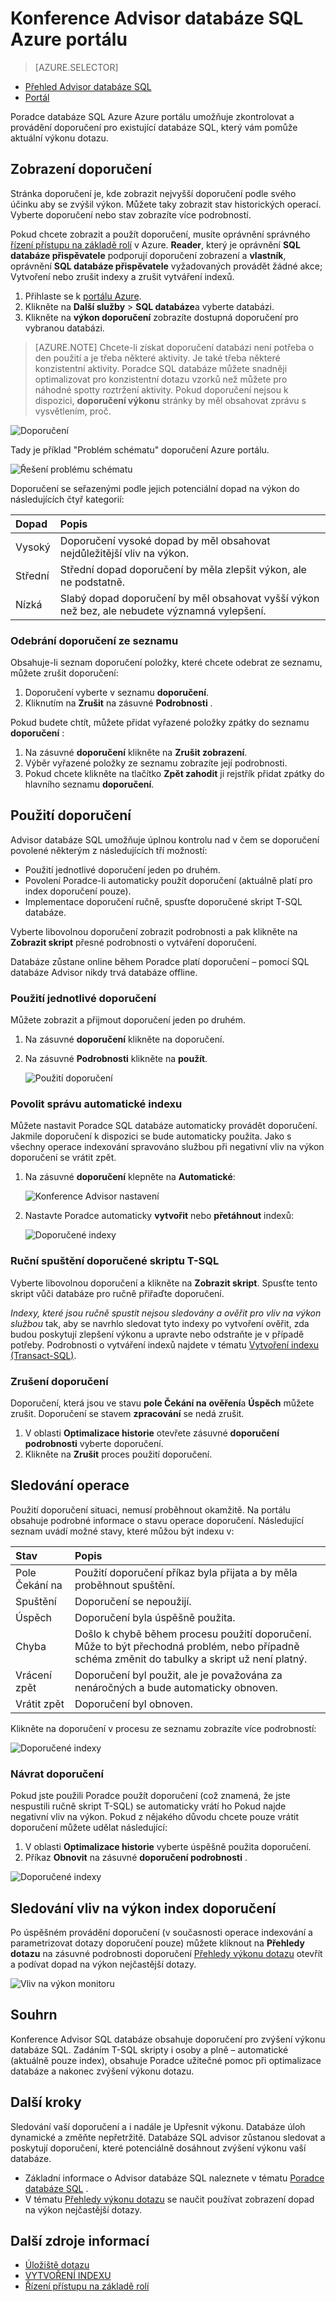 <properties 
   pageTitle="Azure Advisor databáze SQL Azure portálu | Microsoft Azure" 
   description="Poradce databáze SQL Azure Azure portálu umožňuje zkontrolovat a provádění doporučení pro existující databáze SQL, který vám pomůže aktuální výkonu dotazu." 
   services="sql-database" 
   documentationCenter="" 
   authors="stevestein" 
   manager="jhubbard" 
   editor="monicar"/>

<tags
   ms.service="sql-database"
   ms.devlang="na"
   ms.topic="article"
   ms.tgt_pltfrm="na"
   ms.workload="data-management" 
   ms.date="09/30/2016"
   ms.author="sstein"/>

# <a name="sql-database-advisor-using-the-azure-portal"></a>Konference Advisor databáze SQL Azure portálu

> [AZURE.SELECTOR]
- [Přehled Advisor databáze SQL](sql-database-advisor.md)
- [Portál](sql-database-advisor-portal.md)

Poradce databáze SQL Azure Azure portálu umožňuje zkontrolovat a provádění doporučení pro existující databáze SQL, který vám pomůže aktuální výkonu dotazu.

## <a name="viewing-recommendations"></a>Zobrazení doporučení

Stránka doporučení je, kde zobrazit nejvyšší doporučení podle svého účinku aby se zvýšil výkon. Můžete taky zobrazit stav historických operací. Vyberte doporučení nebo stav zobrazíte více podrobností.

Pokud chcete zobrazit a použít doporučení, musíte oprávnění správného [řízení přístupu na základě rolí](../active-directory/role-based-access-control-configure.md) v Azure. **Reader**, který je oprávnění **SQL databáze přispěvatele** podporují doporučení zobrazení a **vlastník**, oprávnění **SQL databáze přispěvatele** vyžadovaných provádět žádné akce; Vytvoření nebo zrušit indexy a zrušit vytváření indexů.

1. Přihlaste se k [portálu Azure](https://portal.azure.com/).
2. Klikněte na **Další služby** > **SQL databáze**a vyberte databázi.
5. Klikněte na **výkon doporučení** zobrazíte dostupná doporučení pro vybranou databázi.

> [AZURE.NOTE] Chcete-li získat doporučení databázi není potřeba o den použití a je třeba některé aktivity. Je také třeba některé konzistentní aktivity. Poradce SQL databáze můžete snadněji optimalizovat pro konzistentní dotazu vzorků než můžete pro náhodné spotty roztržení aktivity. Pokud doporučení nejsou k dispozici, **doporučení výkonu** stránky by měl obsahovat zprávu s vysvětlením, proč.

![Doporučení](./media/sql-database-advisor-portal/recommendations.png)

Tady je příklad "Problém schématu" doporučení Azure portálu.

![Řešení problému schématu](./media/sql-database-advisor-portal/sql-database-advisor-schema-issue.png)

Doporučení se seřazenými podle jejich potenciální dopad na výkon do následujících čtyř kategorií:

| Dopad | Popis |
| :--- | :--- |
| Vysoký | Doporučení vysoké dopad by měl obsahovat nejdůležitější vliv na výkon. |
| Střední | Střední dopad doporučení by měla zlepšit výkon, ale ne podstatně. |
| Nízká | Slabý dopad doporučení by měl obsahovat vyšší výkon než bez, ale nebudete významná vylepšení. 


### <a name="removing-recommendations-from-the-list"></a>Odebrání doporučení ze seznamu

Obsahuje-li seznam doporučení položky, které chcete odebrat ze seznamu, můžete zrušit doporučení:

1. Doporučení vyberte v seznamu **doporučení**.
2. Kliknutím na **Zrušit** na zásuvné **Podrobnosti** .


Pokud budete chtít, můžete přidat vyřazené položky zpátky do seznamu **doporučení** :

1. Na zásuvné **doporučení** klikněte na **Zrušit zobrazení**.
1. Výběr vyřazené položky ze seznamu zobrazíte její podrobnosti.
1. Pokud chcete klikněte na tlačítko **Zpět zahodit** ji rejstřík přidat zpátky do hlavního seznamu **doporučení**.



## <a name="applying-recommendations"></a>Použití doporučení

Advisor databáze SQL umožňuje úplnou kontrolu nad v čem se doporučení povolené některým z následujících tří možností: 

- Použití jednotlivé doporučení jeden po druhém.
- Povolení Poradce-li automaticky použít doporučení (aktuálně platí pro index doporučení pouze).
- Implementace doporučení ručně, spusťte doporučené skript T-SQL databáze.

Vyberte libovolnou doporučení zobrazit podrobnosti a pak klikněte na **Zobrazit skript** přesné podrobnosti o vytváření doporučení.

Databáze zůstane online během Poradce platí doporučení – pomocí SQL databáze Advisor nikdy trvá databáze offline.

### <a name="apply-an-individual-recommendation"></a>Použití jednotlivé doporučení

Můžete zobrazit a přijmout doporučení jeden po druhém.

1. Na zásuvné **doporučení** klikněte na doporučení.
2. Na zásuvné **Podrobnosti** klikněte na **použít**.

    ![Použití doporučení](./media/sql-database-advisor-portal/apply.png)

### <a name="enable-automatic-index-management"></a>Povolit správu automatické indexu

Můžete nastavit Poradce SQL databáze automaticky provádět doporučení. Jakmile doporučení k dispozici se bude automaticky použita. Jako s všechny operace indexování spravováno službou při negativní vliv na výkon doporučení se vrátit zpět.

1. Na zásuvné **doporučení** klepněte na **Automatické**:

    ![Konference Advisor nastavení](./media/sql-database-advisor-portal/settings.png)

2. Nastavte Poradce automaticky **vytvořit** nebo **přetáhnout** indexů:

    ![Doporučené indexy](./media/sql-database-advisor-portal/automation.png)


### <a name="manually-run-the-recommended-t-sql-script"></a>Ruční spuštění doporučené skriptu T-SQL

Vyberte libovolnou doporučení a klikněte na **Zobrazit skript**. Spusťte tento skript vůči databáze pro ručně přiřaďte doporučení.

*Indexy, které jsou ručně spustit nejsou sledovány a ověřit pro vliv na výkon službou* tak, aby se navrhlo sledovat tyto indexy po vytvoření ověřit, zda budou poskytují zlepšení výkonu a upravte nebo odstraňte je v případě potřeby. Podrobnosti o vytváření indexů najdete v tématu [Vytvoření indexu (Transact-SQL)](https://msdn.microsoft.com/library/ms188783.aspx).


### <a name="canceling-recommendations"></a>Zrušení doporučení

Doporučení, která jsou ve stavu **pole Čekání na** **ověření**a **Úspěch** můžete zrušit. Doporučení se stavem **zpracování** se nedá zrušit.

1. V oblasti **Optimalizace historie** otevřete zásuvné **doporučení podrobnosti** vyberte doporučení.
2. Klikněte na **Zrušit** proces použití doporučení.



## <a name="monitoring-operations"></a>Sledování operace

Použití doporučení situaci, nemusí proběhnout okamžitě. Na portálu obsahuje podrobné informace o stavu operace doporučení. Následující seznam uvádí možné stavy, které můžou být indexu v:

| Stav | Popis |
| :--- | :--- |
| Pole Čekání na | Použití doporučení příkaz byla přijata a by měla proběhnout spuštění. |
| Spuštění | Doporučení se nepoužijí. |
| Úspěch | Doporučení byla úspěšně použita. |
| Chyba | Došlo k chybě během procesu použití doporučení. Může to být přechodná problém, nebo případně schéma změnit do tabulky a skript už není platný. |
| Vrácení zpět | Doporučení byl použit, ale je považována za nenáročných a bude automaticky obnoven. |
| Vrátit zpět | Doporučení byl obnoven. |

Klikněte na doporučení v procesu ze seznamu zobrazíte více podrobností:

![Doporučené indexy](./media/sql-database-advisor-portal/operations.png)


### <a name="reverting-a-recommendation"></a>Návrat doporučení

Pokud jste použili Poradce použít doporučení (což znamená, že jste nespustili ručně skript T-SQL) se automaticky vrátí ho Pokud najde negativní vliv na výkon. Pokud z nějakého důvodu chcete pouze vrátit doporučení můžete udělat následující:


1. V oblasti **Optimalizace historie** vyberte úspěšně použita doporučení.
2. Příkaz **Obnovit** na zásuvné **doporučení podrobnosti** .

![Doporučené indexy](./media/sql-database-advisor-portal/details.png)


## <a name="monitoring-performance-impact-of-index-recommendations"></a>Sledování vliv na výkon index doporučení

Po úspěšném provádění doporučení (v současnosti operace indexování a parametrizovat dotazy doporučení pouze) můžete kliknout na **Přehledy dotazu** na zásuvné podrobnosti doporučení [Přehledy výkonu dotazu](sql-database-query-performance.md) otevřít a podívat dopad na výkon nejčastější dotazy.

![Vliv na výkon monitoru](./media/sql-database-advisor-portal/query-insights.png)



## <a name="summary"></a>Souhrn

Konference Advisor SQL databáze obsahuje doporučení pro zvýšení výkonu databáze SQL. Zadáním T-SQL skripty i osoby a plně – automatické (aktuálně pouze index), obsahuje Poradce užitečné pomoc při optimalizace databáze a nakonec zvýšení výkonu dotazu.



## <a name="next-steps"></a>Další kroky

Sledování vaší doporučení a i nadále je Upřesnit výkonu. Databáze úloh dynamické a změňte nepřetržitě. Databáze SQL advisor zůstanou sledovat a poskytují doporučení, které potenciálně dosáhnout zvýšení výkonu vaší databáze. 

 - Základní informace o Advisor databáze SQL naleznete v tématu [Poradce databáze SQL](sql-database-advisor.md) .
 - V tématu [Přehledy výkonu dotazu](sql-database-query-performance.md) se naučit používat zobrazení dopad na výkon nejčastější dotazy.

## <a name="additional-resources"></a>Další zdroje informací

- [Úložiště dotazu](https://msdn.microsoft.com/library/dn817826.aspx)
- [VYTVOŘENÍ INDEXU](https://msdn.microsoft.com/library/ms188783.aspx)
- [Řízení přístupu na základě rolí](../active-directory/role-based-access-control-configure.md)






